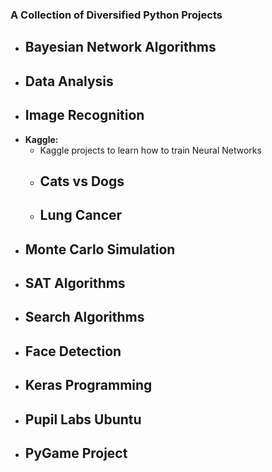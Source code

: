 ###  A Collection of Diversified Python Projects 

- **Bayesian Network Algorithms**
  - 
- **Data Analysis**
  - 
- **Image Recognition**
  - 
- **Kaggle:**
  - Kaggle projects to learn how to train Neural Networks
  - **Cats vs Dogs**
    - 
  - **Lung Cancer**
    - 
- **Monte Carlo Simulation**
  - 
- **SAT Algorithms**
  - 
- **Search Algorithms**
  -
- **Face Detection**
  - 
- **Keras Programming**
  - 
- **Pupil Labs Ubuntu**
  - 
- **PyGame Project**
  - 
